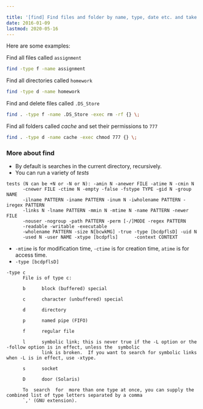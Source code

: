 ```yaml
---

title: '[find] Find files and folder by name, type, date etc. and take some action on them'
date: 2016-01-09
lastmod: 2020-05-16
---
```


Here are some examples:

Find all files called `assignment`

```bash
find -type f -name assignment
```

Find all directories called `homework`

```bash
find -type d -name homework
```

Find and delete files called `.DS_Store`

```bash
find . -type f -name .DS_Store -exec rm -rf {} \;
```

Find all folders called _cache_ and set their permissions to `777`

```bash
find . -type d -name cache -exec chmod 777 {} \;
```

### More about find

- By default is searches in the current directory, recursively.
- You can run a variety of _tests_

```
tests (N can be +N or -N or N): -amin N -anewer FILE -atime N -cmin N
      -cnewer FILE -ctime N -empty -false -fstype TYPE -gid N -group NAME
      -ilname PATTERN -iname PATTERN -inum N -iwholename PATTERN -iregex PATTERN
      -links N -lname PATTERN -mmin N -mtime N -name PATTERN -newer FILE
      -nouser -nogroup -path PATTERN -perm [-/]MODE -regex PATTERN
      -readable -writable -executable
      -wholename PATTERN -size N[bcwkMG] -true -type [bcdpflsD] -uid N
      -used N -user NAME -xtype [bcdpfls]      -context CONTEXT
```

- `-mtime` is for modification time, `-ctime` is for creation time, `atime` is for access time.
- `-type [bcdpflsD]`

```
-type c
      File is of type c:

      b      block (buffered) special

      c      character (unbuffered) special

      d      directory

      p      named pipe (FIFO)

      f      regular file

      l      symbolic link; this is never true if the -L option or the -follow option is in effect, unless the  symbolic
             link is broken.  If you want to search for symbolic links when -L is in effect, use -xtype.

      s      socket

      D      door (Solaris)

      To  search  for  more than one type at once, you can supply the combined list of type letters separated by a comma
      `,' (GNU extension).
```
